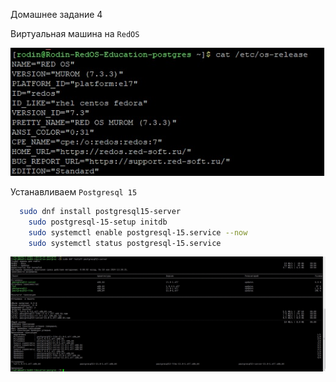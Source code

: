 Домашнее задание 4



Виртуальная машина на `RedOS`


![Postgers](https://github.com/DenisRodin86/Otus/blob/main/unit4/4-1.jpg)



Устанавливаем `Postgresql 15`

```bash
  sudo dnf install postgresql15-server
	sudo postgresql-15-setup initdb
	sudo systemctl enable postgresql-15.service --now
	sudo systemctl status postgresql-15.service
```


![Postgers](https://github.com/DenisRodin86/Otus/blob/main/unit4/4-2.jpg)
